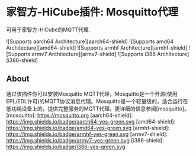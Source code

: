 # 家智方-HiCube插件: Mosquitto代理

可用于家智方-HiCube的MQTT代理.

![Supports aarch64 Architecture][aarch64-shield] ![Supports amd64 Architecture][amd64-shield] ![Supports armhf Architecture][armhf-shield] ![Supports armv7 Architecture][armv7-shield] ![Supports i386 Architecture][i386-shield]

## About

通过该插件你可以安装Mosquitto MQTT代理，Mosquitto是一个开源(使用EPL/EDL许可)的MQTT协议消息代理。Mosquitto是一个轻量级的，适合运行在低功耗设备上的，提供完整服务的MQTT代理。更详细的信息参阅[mosquitto]。
[mosquitto]: https://mosquitto.org
[aarch64-shield]: https://img.shields.io/badge/aarch64-yes-green.svg
[amd64-shield]: https://img.shields.io/badge/amd64-yes-green.svg
[armhf-shield]: https://img.shields.io/badge/armhf-yes-green.svg
[armv7-shield]: https://img.shields.io/badge/armv7-yes-green.svg
[i386-shield]: https://img.shields.io/badge/i386-yes-green.svg
